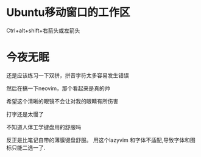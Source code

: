 # Ubuntu移动窗口的工作区
Ctrl+alt+shift+右箭头或左箭头

# 今夜无眠
还是应该练习一下双拼，拼音字符太多容易发生错误

然后在搞一下neovim，那个看起来是真的帅

希望这个清晰的眼镜不会让对我的眼睛有所伤害

打字还是太慢了

不知道人体工学键盘用的舒服吗

反正是比笔记自带的薄膜键盘舒服。
用这个lazyvim 和字体不适配,导致字体和图标只能二选一了.
